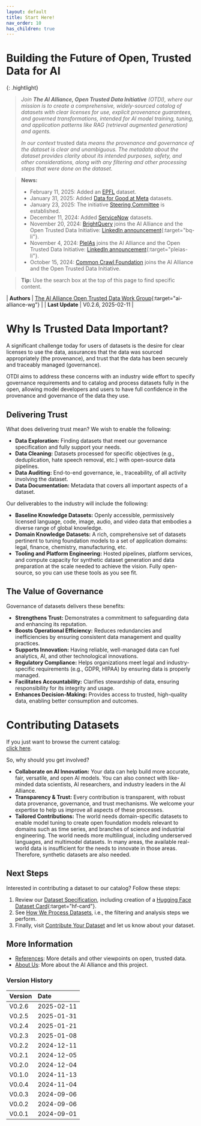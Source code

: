 ```yaml
---
layout: default
title: Start Here!
nav_order: 10
has_children: true
---
```


# Building the Future of Open, Trusted Data for AI

{: .hightlight}
> _Join **The AI Alliance, Open Trusted Data Initiative** (OTDI), where our mission is to create a comprehensive, widely-sourced catalog of datasets with clear licenses for use, explicit provenance guarantees, and governed transformations, intended for AI model training, tuning, and application patterns like RAG (retrieval augmented generation) and agents._
>
> _In our context_ trusted data _means the provenance and governance of the dataset is clear and unambiguous. The metadata about the dataset provides clarity about its intended purposes, safety, and other considerations, along with any filtering and other processing steps that were done on the dataset._

> **News:**
>
> * February 11, 2025: Added an [EPFL]({{site.baseurl}}/catalog/#epfl) dataset.
> * January 31, 2025: Added [Data for Good at Meta]({{site.baseurl}}/catalog/#meta) datasets.
> * January 23, 2025: The initiative [Steering Committee]({{site.baseurl}}/about/#steering-committee) is established.
> * December 11, 2024: Added [ServiceNow]({{site.baseurl}}/catalog/#servicenow) datasets.
> * November 20, 2024: [BrightQuery]({{site.baseurl}}/catalog/#brightquery) joins the AI Alliance and the Open Trusted Data Initiative: [LinkedIn announcement](https://www.linkedin.com/posts/jose-plehn_brightquery-is-proud-to-now-be-a-member-of-activity-7265516443742478338-xjIz/?utm_source=share&utm_medium=member_desktop){:target="bq-li"}.
> * November 4, 2024: [PleIAs]({{site.baseurl}}/catalog/#pleias) joins the AI Alliance and the Open Trusted Data Initiative: [LinkedIn announcement](https://www.linkedin.com/posts/pleias_pleias-joins-the-ai-alliance-to-co-lead-open-ugcPost-7259263514542796800-Uphx/){:target="pleias-li"}.
> * October 15, 2024: [Common Crawl Foundation]({{site.baseurl}}/catalog/#common-crawl-foundation) joins the AI Alliance and the Open Trusted Data Initiative.

> **Tip:** Use the search box at the top of this page to find specific content.

| **Authors**      | [The AI Alliance Open Trusted Data Work Group](https://thealliance.ai/focus-areas/foundation-models){:target="ai-alliance-wg"} |
| **Last Update**  | V0.2.6, 2025-02-11 |

# Why Is Trusted Data Important?

A significant challenge today for users of datasets is the desire for clear licenses to use the data, assurances that the data was sourced appropriately (the provenance), and trust that the data has been securely and traceably managed (governance).

OTDI aims to address these concerns with an industry wide effort to specify governance requirements and to catalog and process datasets fully in the open, allowing model developers and users to have full confidence in the provenance and governance of the data they use.

## Delivering Trust

What does delivering trust mean? We wish to enable the following:

* **Data Exploration:** Finding datasets that meet our governance specification and fully support your needs.
* **Data Cleaning:** Datasets processed for specific objectives (e.g., deduplication, hate speech removal, etc.) with open-source data pipelines.
* **Data Auditing:** End-to-end governance, ie., traceability, of all activity involving the dataset.
* **Data Documentation:** Metadata that covers all important aspects of a dataset.

Our deliverables to the industry will include the following:

* **Baseline Knowledge Datasets:** Openly accessible, permissively licensed language, code, image, audio, and video data that embodies a diverse range of global knowledge.
* **Domain Knowledge Datasets:** A rich, comprehensive set of datasets pertinent to tuning foundation models to a set of application domains: legal, finance, chemistry, manufacturing, etc.
* **Tooling and Platform Engineering:** Hosted pipelines, platform services, and compute capacity for synthetic dataset generation and data preparation at the scale needed to achieve the vision. Fully open-source, so you can use these tools as you see fit.

## The Value of Governance

Governance of datasets delivers these benefits:

* **Strengthens Trust:** Demonstrates a commitment to safeguarding data and enhancing its reputation.
* **Boosts Operational Efficiency:** Reduces redundancies and inefficiencies by ensuring consistent data management and quality practices.
* **Supports Innovation:** Having reliable, well-managed data can fuel analytics, AI, and other technological innovations.
* **Regulatory Compliance:** Helps organizations meet legal and industry-specific requirements (e.g., GDPR, HIPAA) by ensuring data is properly managed.
* **Facilitates Accountability:** Clarifies stewardship of data, ensuring responsibility for its integrity and usage.
* **Enhances Decision-Making:** Provides access to trusted, high-quality data, enabling better consumption and outcomes.

# Contributing Datasets

If you just want to browse the current catalog:<br/>
<a href="{{site.baseurl}}/catalog/" target="hugging-face" class="btn btn-primary fs-5 mb-4 mb-md-0 mr-2 no-glyph">click here</a>.

So, why should you get involved?

* **Collaborate on AI Innovation:** Your data can help build more accurate, fair, versatile, and open AI models. You can also connect with like-minded data scientists, AI researchers, and industry leaders in the AI Alliance.
* **Transparency & Trust:** Every contribution is transparent, with robust data provenance, governance, and trust mechanisms. We welcome your expertise to help us improve all aspects of these processes.
* **Tailored Contributions:** The world needs domain-specific datasets to enable model tuning to create open foundation models relevant to domains such as time series, and branches of science and industrial engineering. The world needs more multilingual, including underserved languages, and multimodel datasets. In many areas, the available real-world data is insufficient for the needs to innovate in those areas. Therefore, synthetic datasets are also needed.

## Next Steps

Interested in contributing a dataset to our catalog? Follow these steps:

1. Review our [Dataset Specification]({{site.baseurl}}/dataset-requirements), including creation of a [Hugging Face Dataset Card](https://huggingface.co/docs/hub/datasets-cards){:target="hf-card"}.
2. See [How We Process Datasets]({{site.baseurl}}/our-processing), i.e., the filtering and analysis steps we perform.
3. Finally, visit [Contribute Your Dataset]({{site.baseurl}}/contributing) and let us know about your dataset.

## More Information

* [References]({{site.baseurl}}/references): More details and other viewpoints on open, trusted data.
* [About Us]({{site.baseurl}}/about): More about the AI Alliance and this project.

### Version History

| Version  | Date       |
| :------- | :--------- |
| V0.2.6   | 2025-02-11 |
| V0.2.5   | 2025-01-31 |
| V0.2.4   | 2025-01-21 |
| V0.2.3   | 2025-01-08 |
| V0.2.2   | 2024-12-11 |
| V0.2.1   | 2024-12-05 |
| V0.2.0   | 2024-12-04 |
| V0.1.0   | 2024-11-13 |
| V0.0.4   | 2024-11-04 |
| V0.0.3   | 2024-09-06 |
| V0.0.2   | 2024-09-06 |
| V0.0.1   | 2024-09-01 |
